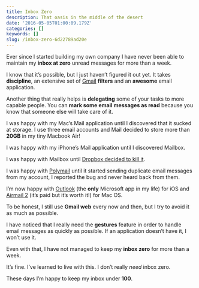 ```yaml
---
title: Inbox Zero
description: That oasis in the middle of the desert
date: '2016-05-05T01:00:09.179Z'
categories: []
keywords: []
slug: /inbox-zero-6d22789ad20e
---
```


Ever since I started building my own company I have never been able to maintain my **inbox at zero** unread messages for more than a week.

I know that it’s possible, but I just haven’t figured it out yet. It takes **discipline**, an extensive set of [Gmail](https://gmail.com/) **filters** and an **awesome** email application.

Another thing that really helps is **delegating** some of your tasks to more capable people. You can **mark some email messages as read** because you know that someone else will take care of it.

I was happy with my Mac’s Mail application until I discovered that it sucked at storage. I use three email accounts and Mail decided to store more than **20GB** in my tiny Macbook Air!

I was happy with my iPhone’s Mail application until I discovered Mailbox.

I was happy with Mailbox until [Dropbox decided to kill it](https://www.mailboxapp.com/).

I was happy with [Polymail](https://polymail.io/) until it started sending duplicate email messages from my account, I reported the bug and never heard back from them.

I’m now happy with [Outlook](https://itunes.apple.com/us/app/microsoft-outlook-email-calendar/id951937596?mt=8) (the **only** Microsoft app in my life) for iOS and [Airmail 2](http://airmailapp.com/) (it’s paid but it’s worth it!) for Mac OS.

To be honest, I still use **Gmail web** every now and then, but I try to avoid it as much as possible.

I have noticed that I really need the **gestures** feature in order to handle email messages as quickly as possible. If an application doesn’t have it, I won’t use it.

Even with that, I have not managed to keep my **inbox zero** for more than a week.

It’s fine. I’ve learned to live with this. I don’t really _need_ inbox zero.

These days I’m happy to keep my inbox under **100**.